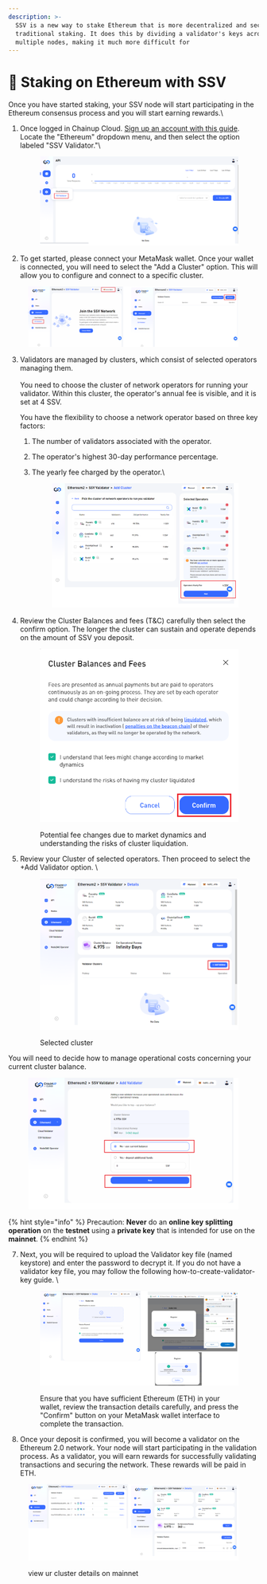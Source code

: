 ```yaml
---
description: >-
  SSV is a new way to stake Ethereum that is more decentralized and secure than
  traditional staking. It does this by dividing a validator's keys across
  multiple nodes, making it much more difficult for
---
```


# 📏 Staking on Ethereum with SSV

Once you have started staking, your SSV node will start participating in the Ethereum consensus process and you will start earning rewards.\


1.  Once logged in Chainup Cloud. [Sign up an account with this guide](https://docs.chainupcloud.com/introduction/for-investors/run-your-own-validators#1.-creating-an-account).  Locate the "Ethereum" dropdown menu, and then select the option labeled "SSV Validator."\


    <figure><img src="../.gitbook/assets/image (66).png" alt=""><figcaption></figcaption></figure>



2. To get started, please connect your MetaMask wallet. Once your wallet is connected, you will need to select the "Add a Cluster" option. This will allow you to configure and connect to a specific cluster.

<figure><img src="../.gitbook/assets/image (71).png" alt=""><figcaption></figcaption></figure>

3.  Validators are managed by clusters, which consist of selected operators managing them.\
    \
    You need to choose the cluster of network operators for running your validator. Within this cluster, the operator's annual fee is visible, and it is set at 4 SSV. &#x20;



    You have the flexibility to choose a network operator based on three key factors:

    1. The number of validators associated with the operator.
    2. The operator's highest 30-day performance percentage.
    3.  The yearly fee charged by the operator.\


        <figure><img src="../.gitbook/assets/image (79).png" alt=""><figcaption></figcaption></figure>
4.  Review the Cluster Balances and fees (T\&C) carefully then select the confirm option. The longer the cluster can sustain and operate depends on the amount of SSV you deposit.

    <figure><img src="../.gitbook/assets/image (14).png" alt=""><figcaption><p>Potential fee changes due to market dynamics and understanding the risks of cluster liquidation.</p></figcaption></figure>
5.  Review your Cluster of selected operators. Then proceed to select the +Add Validator option. \


    <figure><img src="../.gitbook/assets/image (76).png" alt=""><figcaption><p> Selected cluster</p></figcaption></figure>

You will need to decide how to manage operational costs concerning your current cluster balance.

<figure><img src="../.gitbook/assets/image (77).png" alt=""><figcaption></figcaption></figure>

{% hint style="info" %}
Precaution: **Never** do an **online key splitting operation** on the **testnet** using a **private key** that is intended for use on the **mainnet**.
{% endhint %}

7.  Next, you will be required to upload the Validator key file (named keystore) and enter the password to decrypt it. If you do not have a validator key file, you may follow the following how-to-create-validator-key guide. \


    <figure><img src="../.gitbook/assets/image.png" alt=""><figcaption><p>Ensure that you have sufficient Ethereum (ETH) in your wallet, review the transaction details carefully, and press the "Confirm" button on your MetaMask wallet interface to complete the transaction.</p></figcaption></figure>
8. Once your deposit is confirmed, you will become a validator on the Ethereum 2.0 network. Your node will start participating in the validation process. As a validator, you will earn rewards for successfully validating transactions and securing the network. These rewards will be paid in ETH.

<figure><img src="../.gitbook/assets/image (78).png" alt=""><figcaption><p>view ur cluster details on mainnet</p></figcaption></figure>





